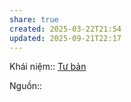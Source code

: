 ```yaml
---
share: true
created: 2025-03-22T21:54
updated: 2025-09-21T22:17
---
```

Khái niệm:: [Tư bản](../../../%CE%9E%20Kh%C3%A1i%20ni%E1%BB%87m/T%C6%B0%20b%E1%BA%A3n.md)

Nguồn:: 
